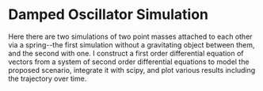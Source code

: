 # Damped Oscillator Simulation

Here there are two simulations of two point masses attached to each other via a spring--the first simulation without a gravitating object between them, and the second with one. I construct a first order differential equation of vectors from a system of second order differential equations to model the proposed scenario, integrate it with scipy, and plot various results including the trajectory over time.
